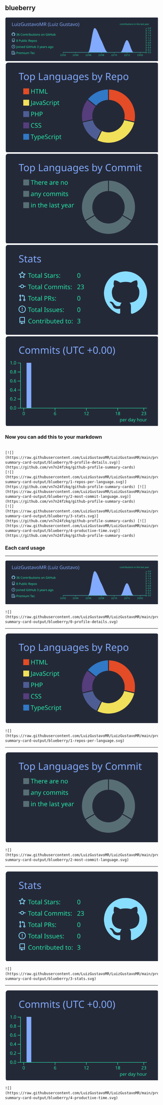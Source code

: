 ## blueberry

[![](./0-profile-details.svg)](https://github.com/vn7n24fzkq/github-profile-summary-cards)
[![](./1-repos-per-language.svg)](https://github.com/vn7n24fzkq/github-profile-summary-cards) [![](./2-most-commit-language.svg)](https://github.com/vn7n24fzkq/github-profile-summary-cards)
[![](./3-stats.svg)](https://github.com/vn7n24fzkq/github-profile-summary-cards) [![](./4-productive-time.svg)](https://github.com/vn7n24fzkq/github-profile-summary-cards)
### Now you can add this to your markdown
```

[![](https://raw.githubusercontent.com/LuizGustavoMR/LuizGustavoMR/main/profile-summary-card-output/blueberry/0-profile-details.svg)](https://github.com/vn7n24fzkq/github-profile-summary-cards)
[![](https://raw.githubusercontent.com/LuizGustavoMR/LuizGustavoMR/main/profile-summary-card-output/blueberry/1-repos-per-language.svg)](https://github.com/vn7n24fzkq/github-profile-summary-cards) [![](https://raw.githubusercontent.com/LuizGustavoMR/LuizGustavoMR/main/profile-summary-card-output/blueberry/2-most-commit-language.svg)](https://github.com/vn7n24fzkq/github-profile-summary-cards)
[![](https://raw.githubusercontent.com/LuizGustavoMR/LuizGustavoMR/main/profile-summary-card-output/blueberry/3-stats.svg)](https://github.com/vn7n24fzkq/github-profile-summary-cards) [![](https://raw.githubusercontent.com/LuizGustavoMR/LuizGustavoMR/main/profile-summary-card-output/blueberry/4-productive-time.svg)](https://github.com/vn7n24fzkq/github-profile-summary-cards)

```

### Each card usage
---

![](./0-profile-details.svg)

```
![](https://raw.githubusercontent.com/LuizGustavoMR/LuizGustavoMR/main/profile-summary-card-output/blueberry/0-profile-details.svg)
```

    

---

![](./1-repos-per-language.svg)

```
![](https://raw.githubusercontent.com/LuizGustavoMR/LuizGustavoMR/main/profile-summary-card-output/blueberry/1-repos-per-language.svg)
```

    

---

![](./2-most-commit-language.svg)

```
![](https://raw.githubusercontent.com/LuizGustavoMR/LuizGustavoMR/main/profile-summary-card-output/blueberry/2-most-commit-language.svg)
```

    

---

![](./3-stats.svg)

```
![](https://raw.githubusercontent.com/LuizGustavoMR/LuizGustavoMR/main/profile-summary-card-output/blueberry/3-stats.svg)
```

    

---

![](./4-productive-time.svg)

```
![](https://raw.githubusercontent.com/LuizGustavoMR/LuizGustavoMR/main/profile-summary-card-output/blueberry/4-productive-time.svg)
```

    
